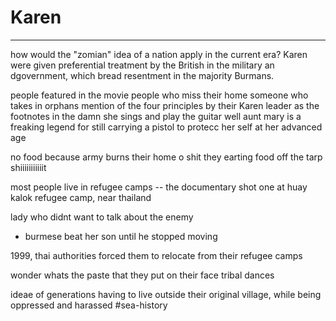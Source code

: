 # Karen
---
how would the "zomian" idea of a nation apply in the current era?
Karen were given preferential treatment by the British in the military an dgovernment, which bread resentment in the majority Burmans.

people featured in the movie
people who miss their home
someone who takes in orphans
mention of the four principles by their Karen leader as the footnotes in the
damn she sings and play the guitar well
aunt mary is a freaking legend for still carrying a pistol to protecc her self at her advanced age

no food because army burns their home
o shit they earting food off the tarp shiiiiiiiiiiit

most people live in refugee camps -- the documentary shot one at huay kalok refugee camp, near thailand

lady who didnt want to talk about the enemy
- burmese beat her son until he stopped moving

1999, thai authorities forced them to relocate from their refugee camps

wonder whats the paste that they put on their face
tribal dances

ideae of generations having to live outside their original village, while being oppressed and harassed
#sea-history 